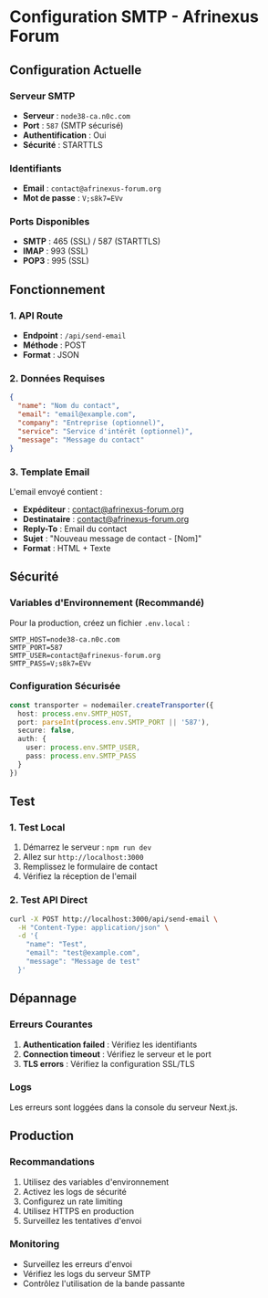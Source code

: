 # Configuration SMTP - Afrinexus Forum

## Configuration Actuelle

### Serveur SMTP
- **Serveur** : `node38-ca.n0c.com`
- **Port** : `587` (SMTP sécurisé)
- **Authentification** : Oui
- **Sécurité** : STARTTLS

### Identifiants
- **Email** : `contact@afrinexus-forum.org`
- **Mot de passe** : `V;s8k7=EVv`

### Ports Disponibles
- **SMTP** : 465 (SSL) / 587 (STARTTLS)
- **IMAP** : 993 (SSL)
- **POP3** : 995 (SSL)

## Fonctionnement

### 1. API Route
- **Endpoint** : `/api/send-email`
- **Méthode** : POST
- **Format** : JSON

### 2. Données Requises
```json
{
  "name": "Nom du contact",
  "email": "email@example.com",
  "company": "Entreprise (optionnel)",
  "service": "Service d'intérêt (optionnel)",
  "message": "Message du contact"
}
```

### 3. Template Email
L'email envoyé contient :
- **Expéditeur** : contact@afrinexus-forum.org
- **Destinataire** : contact@afrinexus-forum.org
- **Reply-To** : Email du contact
- **Sujet** : "Nouveau message de contact - [Nom]"
- **Format** : HTML + Texte

## Sécurité

### Variables d'Environnement (Recommandé)
Pour la production, créez un fichier `.env.local` :

```env
SMTP_HOST=node38-ca.n0c.com
SMTP_PORT=587
SMTP_USER=contact@afrinexus-forum.org
SMTP_PASS=V;s8k7=EVv
```

### Configuration Sécurisée
```typescript
const transporter = nodemailer.createTransporter({
  host: process.env.SMTP_HOST,
  port: parseInt(process.env.SMTP_PORT || '587'),
  secure: false,
  auth: {
    user: process.env.SMTP_USER,
    pass: process.env.SMTP_PASS
  }
})
```

## Test

### 1. Test Local
1. Démarrez le serveur : `npm run dev`
2. Allez sur `http://localhost:3000`
3. Remplissez le formulaire de contact
4. Vérifiez la réception de l'email

### 2. Test API Direct
```bash
curl -X POST http://localhost:3000/api/send-email \
  -H "Content-Type: application/json" \
  -d '{
    "name": "Test",
    "email": "test@example.com",
    "message": "Message de test"
  }'
```

## Dépannage

### Erreurs Courantes
1. **Authentication failed** : Vérifiez les identifiants
2. **Connection timeout** : Vérifiez le serveur et le port
3. **TLS errors** : Vérifiez la configuration SSL/TLS

### Logs
Les erreurs sont loggées dans la console du serveur Next.js.

## Production

### Recommandations
1. Utilisez des variables d'environnement
2. Activez les logs de sécurité
3. Configurez un rate limiting
4. Utilisez HTTPS en production
5. Surveillez les tentatives d'envoi

### Monitoring
- Surveillez les erreurs d'envoi
- Vérifiez les logs du serveur SMTP
- Contrôlez l'utilisation de la bande passante

